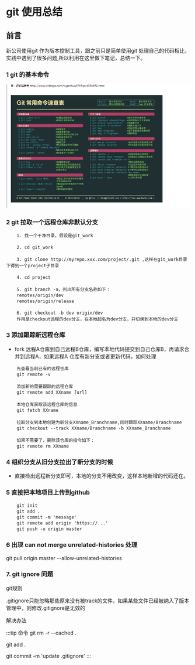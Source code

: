 # git 使用总结

## 前言

新公司使用git 作为版本控制工具，跟之前只是简单使用git 处理自己的代码相比，实践中遇到了很多问题,所以利用在这里做下笔记，总结一下。

### 1 git 的基本命令

![Image text](https://github.com/5201314999/jrNote/blob/master/docs/.vuepress/public/docs/gitCommand.png?raw=true)

### 2 git 拉取一个远程仓库非默认分支
```
    1. 找一个干净目录，假设是git_work

    2. cd git_work

    3. git clone http://myrepo.xxx.com/project/.git ,这样在git_work目录下得到一个project子目录

    4. cd project

    5. git branch -a，列出所有分支名称如下：
    remotes/origin/dev
    remotes/origin/release

    6. git checkout -b dev origin/dev
    作用是checkout远程的dev分支，在本地起名为dev分支，并切换到本地的dev分支
```
### 3 添加跟踪新远程仓库

- fork 远程A仓库到自己远程B仓库，编写本地代码提交到自己仓库B，再请求合并到远程A，如果远程A 仓库有新分支或者更新代码，如何处理


```
    先查看当前已有的远程仓库
    git remote -v

    添加新的需要跟踪的远程仓库
    git remote add XXname [url]
    
    本地仓库获取该远程仓库的信息
    git fetch XXname

    拉取分支到本地创建为新分支XXname_Branchname,同时跟踪XXname/Branchname
    git checkout --track XXname/Branchname -b XXname_Branchname

    如果不需要了，删除该仓库的指令如下：
    git remote rm XXname

```

### 4 组织分支从旧分支拉出了新分支的时候

- 直接检出远程新分支即可，本地的分支不用改变，这样本地新增的代码还在。


### 5 直接把本地项目上传到github

```
    git init 
    git add .
    git commit -m 'message'
    git remote add origin 'https://...'
    git push -u origin master
```

### 6 出现 can not merge unrelated-histories 处理

 git pull origin master --allow-unrelated-histories

 
### 7. git ignore 问题

git规则

.gitignore只能忽略那些原来没有被track的文件，如果某些文件已经被纳入了版本管理中，则修改.gitignore是无效的

解决办法

:::tip  命令
git rm -r --cached .

git add .

git commit -m 'update .gitignore'
:::